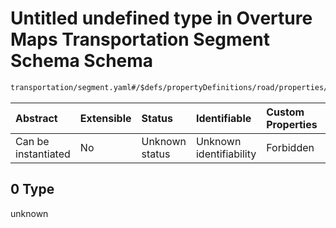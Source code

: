 # Untitled undefined type in Overture Maps Transportation Segment Schema Schema

```txt
transportation/segment.yaml#/$defs/propertyDefinitions/road/properties/restrictions/properties/sizeLimits/items/anyOf/0
```



| Abstract            | Extensible | Status         | Identifiable            | Custom Properties | Additional Properties | Access Restrictions | Defined In                                                                                                      |
| :------------------ | :--------- | :------------- | :---------------------- | :---------------- | :-------------------- | :------------------ | :-------------------------------------------------------------------------------------------------------------- |
| Can be instantiated | No         | Unknown status | Unknown identifiability | Forbidden         | Allowed               | none                | [segment.yaml\*](../../../../../../../tmp/jsonschema/schema/transportation/segment.yaml "open original schema") |

## 0 Type

unknown
